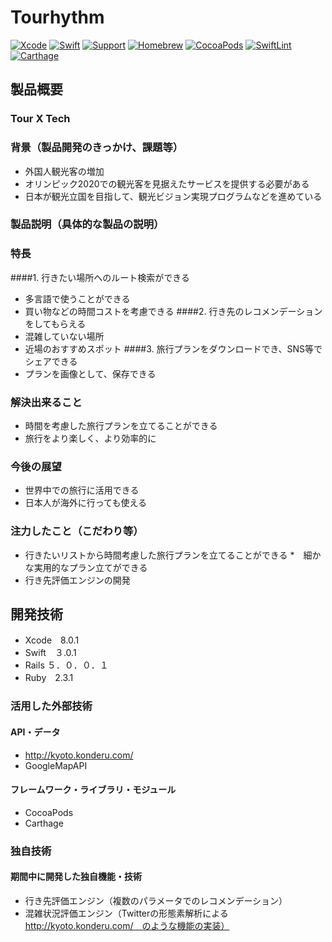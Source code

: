 # Tourhythm
[![Xcode](https://img.shields.io/badge/Xcode-8.0.1-orange.svg)](https://developer.apple.com/xcode/)
[![Swift](https://img.shields.io/badge/Swift-3.0.1-orange.svg)](https://swift.org/)
[![Support](https://img.shields.io/badge/support-iOS%209%2B%20-orange.svg?style=flat)](https://www.apple.com/nl/ios/)
[![Homebrew](https://img.shields.io/badge/Homebrew-1.0.5-orange.svg)](http://brew.sh/index_ja.html)
[![CocoaPods](https://img.shields.io/badge/CocoaPdos-1.1.1-orange.svg)](https://cocoapods.org)
[![SwiftLint](https://img.shields.io/badge/SwiftLint-0.11.1-orange.svg)](https://github.com/realm/SwiftLint)
[![Carthage](https://img.shields.io/badge/Carthage-0.18.1-orange.svg)](https://github.com/realm/SwiftLint)

## 製品概要
### Tour X Tech

### 背景（製品開発のきっかけ、課題等）
* 外国人観光客の増加
* オリンピック2020での観光客を見据えたサービスを提供する必要がある
* 日本が観光立国を目指して、観光ビジョン実現プログラムなどを進めている

### 製品説明（具体的な製品の説明）
### 特長
####1. 行きたい場所へのルート検索ができる
  * 多言語で使うことができる
  * 買い物などの時間コストを考慮できる
####2. 行き先のレコメンデーションをしてもらえる
  * 混雑していない場所
  * 近場のおすすめスポット
####3. 旅行プランをダウンロードでき、SNS等でシェアできる
  * プランを画像として、保存できる
  
### 解決出来ること
* 時間を考慮した旅行プランを立てることができる
* 旅行をより楽しく、より効率的に

### 今後の展望
* 世界中での旅行に活用できる　
 * 日本人が海外に行っても使える


### 注力したこと（こだわり等）
* 行きたいリストから時間考慮した旅行プランを立てることができる
  *　細かな実用的なプラン立てができる
* 行き先評価エンジンの開発

## 開発技術
* Xcode　8.0.1
* Swift　３.0.1
* Rails ５．０．０．１
* Ruby　2.3.1

### 活用した外部技術
#### API・データ
* http://kyoto.konderu.com/
* GoogleMapAPI

#### フレームワーク・ライブラリ・モジュール
* CocoaPods
* Carthage

### 独自技術
#### 期間中に開発した独自機能・技術
* 行き先評価エンジン（複数のパラメータでのレコメンデーション）
* 混雑状況評価エンジン（Twitterの形態素解析による http://kyoto.konderu.com/　のような機能の実装）

 

